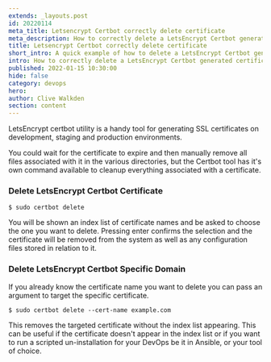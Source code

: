 ```yaml
---
extends: _layouts.post
id: 20220114
meta_title: Letsencrypt Certbot correctly delete certificate
meta_description: How to correctly delete a LetsEncrypt Certbot generated certificate from the Linux command line. 
title: Letsencrypt Certbot correctly delete certificate
short_intro: A quick example of how to delete a LetsEncrypt Certbot generated certificate.
intro: How to correctly delete a LetsEncrypt Certbot generated certificate from the Linux command line.
published: 2022-01-15 10:30:00
hide: false
category: devops
hero:
author: Clive Walkden
section: content
---
```


LetsEncrypt certbot utility is a handy tool for generating SSL certificates on development, staging and production environments.

You could wait for the certificate to expire and then manually remove all files associated with it in the various directories, but the Certbot tool has it's own command available to cleanup everything associated with a certificate.

### Delete LetsEncrypt Certbot Certificate

```shell
$ sudo certbot delete
```
You will be shown an index list of certificate names and be asked to choose the one you want to delete. Pressing enter confirms the selection and the certificate will be removed from the system as well as any configuration files stored in relation to it.

### Delete LetsEncrypt Certbot Specific Domain

If you already know the certificate name you want to delete you can pass an argument to target the specific certificate.

```shell
$ sudo certbot delete --cert-name example.com
```

This removes the targeted certificate without the index list appearing. This can be useful if the certificate doesn't appear in the index list or if you want to run a scripted un-installation for your DevOps be it in Ansible, or your tool of choice.

